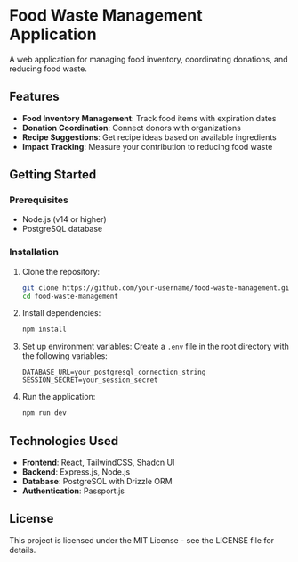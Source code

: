 # Food Waste Management Application

A web application for managing food inventory, coordinating donations, and reducing food waste.

## Features

- **Food Inventory Management**: Track food items with expiration dates
- **Donation Coordination**: Connect donors with organizations
- **Recipe Suggestions**: Get recipe ideas based on available ingredients
- **Impact Tracking**: Measure your contribution to reducing food waste

## Getting Started

### Prerequisites

- Node.js (v14 or higher)
- PostgreSQL database

### Installation

1. Clone the repository:
   ```bash
   git clone https://github.com/your-username/food-waste-management.git
   cd food-waste-management
   ```

2. Install dependencies:
   ```bash
   npm install
   ```

3. Set up environment variables:
   Create a `.env` file in the root directory with the following variables:
   ```
   DATABASE_URL=your_postgresql_connection_string
   SESSION_SECRET=your_session_secret
   ```

4. Run the application:
   ```bash
   npm run dev
   ```

## Technologies Used

- **Frontend**: React, TailwindCSS, Shadcn UI
- **Backend**: Express.js, Node.js
- **Database**: PostgreSQL with Drizzle ORM
- **Authentication**: Passport.js

## License

This project is licensed under the MIT License - see the LICENSE file for details.